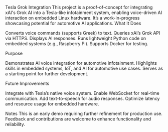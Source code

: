 Tesla Grok Integration 
This project is a proof-of-concept for integrating xAI's Grok AI into a Tesla-like infotainment system, enabling voice-driven AI interaction on embedded Linux hardware. It’s a work-in-progress showcasing potential for automotive AI applications.
What It Does

Converts voice commands (supports Greek) to text.
Queries xAI’s Grok API via HTTPS.
Displays AI responses.
Runs lightweight Python code on embedded systems (e.g., Raspberry Pi).
Supports Docker for testing.

Purpose

Demonstrates AI voice integration for automotive infotainment.
Highlights skills in embedded systems, IoT, and AI for automotive use cases.
Serves as a starting point for further development.

Future Improvements

Integrate with Tesla’s native voice system.
Enable WebSocket for real-time communication.
Add text-to-speech for audio responses.
Optimize latency and resource usage for embedded hardware.

Notes
This is an early demo requiring further refinement for production use. Feedback and contributions are welcome to enhance functionality and reliability.